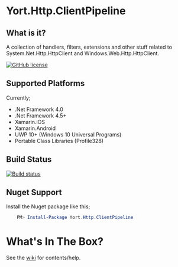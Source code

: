 # Yort.Http.ClientPipeline

## What is it?
A collection of handlers, filters, extensions and other stuff related to System.Net.Http.HttpClient and Windows.Web.Http.HttpClient.

[![GitHub license](https://img.shields.io/github/license/mashape/apistatus.svg)](https://github.com/Yortw/Yort.Http.Pipeline/blob/master/LICENSE.md) 

## Supported Platforms
Currently;

* .Net Framework 4.0
* .Net Framework 4.5+
* Xamarin.iOS 
* Xamarin.Android 
* UWP 10+ (Windows 10 Universal Programs)
* Portable Class Libraries (Profile328)

## Build Status

[![Build status](https://ci.appveyor.com/api/projects/status/9y1ro1uqq3jhcnr9?svg=true)](https://ci.appveyor.com/project/Yortw/yort-http-clientpipeline)

## Nuget Support

Install the Nuget package like this;

```powershell
    PM> Install-Package Yort.Http.ClientPipeline
```

# What's In The Box?
See the [wiki](https://github.com/Yortw/Yort.Http.ClientPipeline/wiki) for contents/help.
